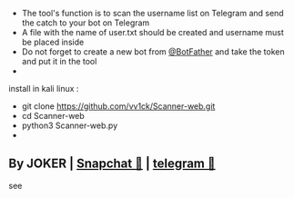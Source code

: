 - The tool's function is to scan the username list on Telegram and send the catch to your bot on Telegram
- A file with the name of user.txt should be created and username must be placed inside
- Do not forget to create a new bot from <a href="https://t.me/BotFather">@BotFather</a> and take the token and put it in the tool
-
install in kali linux :
- git clone https://github.com/vv1ck/Scanner-web.git
- cd Scanner-web
- python3 Scanner-web.py
-
By JOKER | <a class="" href="https://www.snapchat.com/add/jokermr5oos4800?">Snapchat 👻</a> | <a class="" href="http://t.me/vv1ck">telegram 🔷</a>
-
see
